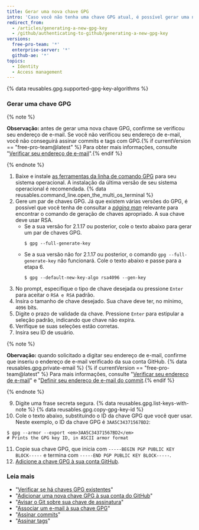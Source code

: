 ```yaml
---
title: Gerar uma nova chave GPG
intro: 'Caso você não tenha uma chave GPG atual, é possível gerar uma nova para usar na assinatura de commits e tags.'
redirect_from:
  - /articles/generating-a-new-gpg-key
  - /github/authenticating-to-github/generating-a-new-gpg-key
versions:
  free-pro-team: '*'
  enterprise-server: '*'
  github-ae: '*'
topics:
  - Identity
  - Access management
---
```


{% data reusables.gpg.supported-gpg-key-algorithms %}

### Gerar uma chave GPG

{% note %}

**Observação:** antes de gerar uma nova chave GPG, confirme se verificou seu endereço de e-mail. Se você não verificou seu endereço de e-mail, você não conseguirá assinar commits e tags com GPG.{% if currentVersion == "free-pro-team@latest" %} Para obter mais informações, consulte "[Verificar seu endereço de e-mail](/articles/verifying-your-email-address)".{% endif %}

{% endnote %}

1. Baixe e instale [as ferramentas da linha de comando GPG](https://www.gnupg.org/download/) para seu sistema operacional. A instalação da última versão de seu sistema operacional é recomendada.
{% data reusables.command_line.open_the_multi_os_terminal %}
3. Gere um par de chaves GPG. Já que existem várias versões do GPG, é possível que você tenha de consultar a [_página man_](https://en.wikipedia.org/wiki/Man_page) relevante para encontrar o comando de geração de chaves apropriado. A sua chave deve usar RSA.
    - Se a sua versão for 2.1.17 ou posterior, cole o texto abaixo para gerar um par de chaves GPG.
      ```shell
      $ gpg --full-generate-key
      ```
    - Se a sua versão não for 2.1.17 ou posterior, o comando `gpg --full-generate-key` não funcionará. Cole o texto abaixo e passe para a etapa 6.
      ```shell
      $ gpg --default-new-key-algo rsa4096 --gen-key
      ```
4. No prompt, especifique o tipo de chave desejada ou pressione `Enter` para aceitar o `RSA e RSA` padrão.
5. Insira o tamanho de chave desejado. Sua chave deve ter, no mínimo, `4096` bits.
6. Digite o prazo de validade da chave. Pressione `Enter` para estipular a seleção padrão, indicando que chave não expira.
7. Verifique se suas seleções estão corretas.
8. Insira seu ID de usuário.

  {% note %}

  **Obervação:** quando solicitado a digitar seu endereço de e-mail, confirme que inseriu o endereço de e-mail verificado da sua conta GitHub. {% data reusables.gpg.private-email %} {% if currentVersion == "free-pro-team@latest" %} Para mais informações, consulte "[Verificar seu endereço de e-mail](/articles/verifying-your-email-address)" e "[Definir seu endereço de e-mail do commit](/articles/setting-your-commit-email-address).{% endif %}

  {% endnote %}

9. Digite uma frase secreta segura.
{% data reusables.gpg.list-keys-with-note %}
{% data reusables.gpg.copy-gpg-key-id %}
10. Cole o texto abaixo, substituindo o ID da chave GPG que você quer usar. Neste exemplo, o ID da chave GPG é `3AA5C34371567BD2`:
  ```shell
  $ gpg --armor --export <em>3AA5C34371567BD2</em>
  # Prints the GPG key ID, in ASCII armor format
  ```
11. Copie sua chave GPG, que inicia com `-----BEGIN PGP PUBLIC KEY BLOCK-----` e termina com `-----END PGP PUBLIC KEY BLOCK-----`.
12. [Adicione a chave GPG à sua conta GitHub](/articles/adding-a-new-gpg-key-to-your-github-account).

### Leia mais

* "[Verificar se há chaves GPG existentes](/articles/checking-for-existing-gpg-keys)"
* "[Adicionar uma nova chave GPG à sua conta do GitHub](/articles/adding-a-new-gpg-key-to-your-github-account)"
* "[Avisar o Git sobre sua chave de assinatura](/articles/telling-git-about-your-signing-key)"
* "[Associar um e-mail à sua chave GPG](/articles/associating-an-email-with-your-gpg-key)"
* "[Assinar commits](/articles/signing-commits)"
* "[Assinar tags](/articles/signing-tags)"

